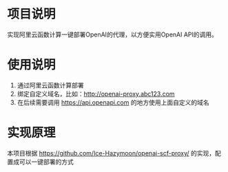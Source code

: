 # 项目说明

实现阿里云函数计算一键部署OpenAI的代理，以方便实用OpenAI API的调用。

# 使用说明

1. 通过阿里云函数计算部署
2. 绑定自定义域名，比如：http://openai-proxy.abc123.com
3. 在后续需要调用 https://api.openapi.com 的地方使用上面自定义的域名

# 实现原理

本项目根据 https://github.com/Ice-Hazymoon/openai-scf-proxy/ 的实现，配置成可以一键部署的方式
